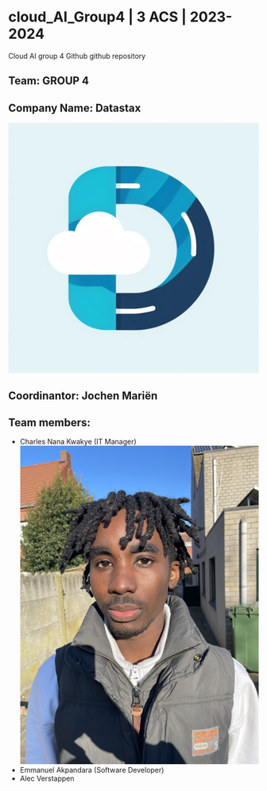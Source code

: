# cloud_AI_Group4 | 3 ACS | 2023-2024

Cloud AI group 4 Github github repository

## Team: GROUP 4

## Company Name: Datastax

![alt text](https://github.com/charleskwakye/cloud_AI_Group4/blob/main/files/company_logo.jpeg?raw=true)

## Coordinantor: Jochen Mariën

## Team members:

- Charles Nana Kwakye (IT Manager)
  ![alt text](https://github.com/charleskwakye/cloud_AI_Group4/blob/main/files/%20charles.jpeg?raw=true)
- Emmanuel Akpandara (Software Developer)
- Alec Verstappen
